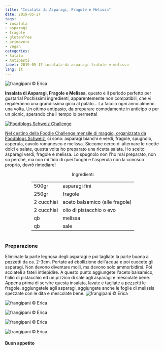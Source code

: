 ```yaml
---
title: "Insalata di Asparagi, Fragole e Melissa"
date: 2019-05-17
tags:
- insalata
- asparagi
- fragole
- glutenfree
- primavera
- vegan
categories:
- Salato
- Antipasti
label: 2019-05-17-insalata-di-asparagi-fratole-e-melissa
lang: it 
---
```

![](../2019-05-17-insalata-di-asparagi-fragole-e-melissa/header.jpeg "frangipani © Erica")

**Insalata di Asparagi, Fragole e Melissa**, questo è il periodo perfetto per gustarla! Pochissimi ingredienti, apparentemente non compatibili, che vi regaleranno una grandissima gioia al palato... La faccio ogni anno almeno una volta. Un ottimo antipasto, da preparare comodamente in anticipo o per un picnic, sperando che il tempo lo permetta! 

<a href="https://www.foodblogs-schweiz.ch/challenge/" target="_blank" rel="noreferrer noopener">
<img src="https://www.foodblogs-schweiz.ch/wp-content/uploads/2019/04/Foodblogs-Schweiz-Banner-Mai.png" alt="Foodblogs Schweiz Challenge" class="wp-image-452 ignore-gallery-item"/>

Nel cestino della Foodie Challenge mensile di maggio, organizzata da <a href="https://www.foodblogs-schweiz.ch" target="_blank">Foodblogs Schweiz</a>, ci sono: asparagi bianchi e verdi, fragole, spugnolo, asperula, cavolo romanesco e melissa. Siccome cerco di alternare le ricette dolci e salate, questa volta ho preparato una ricetta salata. Ho scelto asparagi verdi, fragole e melissa. Lo spugnolo non l'ho mai preparato, non so perché, ma non mi fido di quei funghi e l'asperula non la conosco proprio, dovrò rimediare!

<div id="wrapper" style="text-align: center">
  <div id="yourdiv" style="display: inline-block;">
    <div class="ingredients" itemscope itemtype="http://schema.org/Recipe">
      <span itemprop="name" style="display:none;">Insalata di Asparagi, Fragole e Melissa</span>
      <span itemprop="recipeCategory" style="display:none;">Salato</span>
      <img itemprop="image" style="display:none;" class="ignore-gallery-item" src="../2019-05-17-insalata-di-asparagi-fragole-e-melissa/header.jpeg"/>
      <span itemprop="author" style="display:none;">Erica Raiano</span>
      <span itemprop="description" style="display:none;">Insalata di Asparagi, Fragole e Melissa, questo è il periodo perfetto per gustarla! Pochissimi ingredienti, apparentemente non compatibili, che vi regaleranno una grandissima gioia al palato.</span>
      <div class="ingredients-title">Ingredienti</div>
      <table>
        <tbody>
          <tr itemprop="recipeIngredient">
            <td>500gr</td>
            <td>asparagi fini</td>
          </tr>
          <tr itemprop="recipeIngredient">
            <td>250gr</td>
            <td>fragole</td>
          </tr>
          <tr itemprop="recipeIngredient">
            <td>2 cucchiai</td>
            <td>aceto balsamico (alle fragole)</td>
          </tr>
          <tr itemprop="recipeIngredient">
            <td>2 cucchiai</td>
            <td>olio di pistacchio o evo</td>
          </tr>
          <tr itemprop="recipeIngredient">
            <td>qb</td>
            <td>melissa</td>
          </tr>
          <tr itemprop="recipeIngredient">
            <td>qb</td>
            <td>sale</td>    
          </tr>
        </tbody>
      </table>
    </div>
  </div>
</div>


<h3>
	<font color="grey">
		<i class="fa-solid fa-gears"></i>
	</font> Preparazione
</h3>

Eliminate la parte legnosa degli asparagi e poi tagliate la parte buona a pezzetti da ca. 2-3cm. Portate ad ebollizione dell'acqua e poi cuocete gli asparagi. Non devono diventare molli, ma devono solo ammorbidirsi. Poi scolateli a fateli intiepidire. A questo punto aggiungete l'aceto balsamico, l'olio di pistacchio ed un pizzico di sale agli asparagi e mescolate bene. Appena prima di servire questa insalata, lavate e tagliate a pezzetti le fragole, aggiungetele agli asparagi, aggiungete anche le foglie di melissia spezzate con le dita e mescolate bene.
![](../2019-05-17-insalata-di-asparagi-fragole-e-melissa/risultato1.jpeg "frangipani © Erica")

![](../2019-05-17-insalata-di-asparagi-fragole-e-melissa/risultato2.jpeg "frangipani © Erica")

![](../2019-05-17-insalata-di-asparagi-fragole-e-melissa/risultato3.jpeg "frangipani © Erica")

![](../2019-05-17-insalata-di-asparagi-fragole-e-melissa/risultato4.jpeg "frangipani © Erica")

![](../2019-05-17-insalata-di-asparagi-fragole-e-melissa/risultato5.jpeg "frangipani © Erica")

<h4>Buon appetito
  <font color="red">
    <i class="fa-regular fa-face-smile"></i>
  </font>
</h4>
